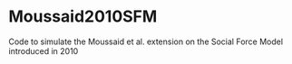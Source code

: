 # Moussaid2010SFM
Code to simulate the Moussaid et al. extension on the Social Force Model introduced in 2010
